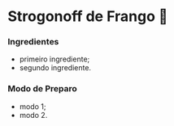 # Strogonoff de Frango :chicken:

### Ingredientes

 - primeiro ingrediente;
 - segundo ingrediente.

### Modo de Preparo

 - modo 1;
 - modo 2.
